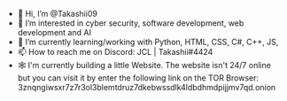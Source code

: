- 👋 Hi, I’m @Takashii09
- 👀 I’m interested in cyber security, software development, web development and AI
- 🌱 I’m currently learning/working with Python, HTML, CSS, C#, C++, JS,
- 📫 How to reach me on Discord: JCL | Takashii#4424
- 🕸️ I'm currently building a little Website. The website isn't 24/7 online but you can visit it by enter the following link on the TOR Browser: 3znqngiwsxr7z7r3ol3blemtdruz7dkebwssdlk4ldbdhmdpijjmv7qd.onion
<!---
Takashii09/Takashii09 is a ✨ special ✨ repository because its `README.md` (this file) appears on your GitHub profile.
You can click the Preview link to take a look at your changes.
--->
